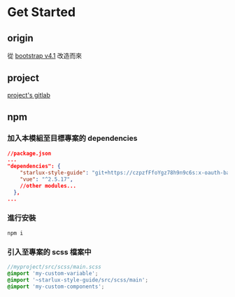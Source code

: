 # Get Started

## origin

從 [bootstrap v4.1](https://getbootstrap.com/docs/4.1/getting-started/introduction/) 改造而來

## project

[project's gitlab](http://gitlab.starlux-airlines.com/1801274/starlux-style-guide)

## npm

### 加入本模組至目標專案的 dependencies

```json
//package.json
...
"dependencies": {
    "starlux-style-guide": "git+https://czpzfFfoYgz78h9n9c6s:x-oauth-basic@gitlab.com/dontw/style-dev-exapmle.git",
    "vue": "^2.5.17",
    //other modules...
  },
...
```

### 進行安裝

```shell
npm i
```

### 引入至專案的 scss 檔案中

```scss
//myproject/src/scss/main.scss
@import 'my-custom-variable';
@import '~starlux-style-guide/src/scss/main';
@import 'my-custom-components';
```
